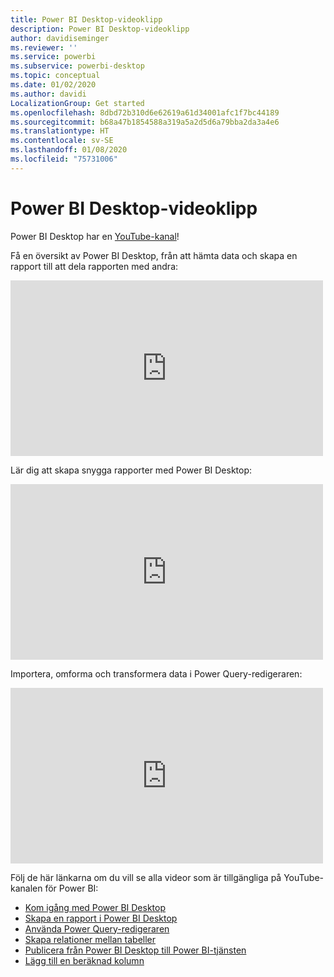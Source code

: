 ```yaml
---
title: Power BI Desktop-videoklipp
description: Power BI Desktop-videoklipp
author: davidiseminger
ms.reviewer: ''
ms.service: powerbi
ms.subservice: powerbi-desktop
ms.topic: conceptual
ms.date: 01/02/2020
ms.author: davidi
LocalizationGroup: Get started
ms.openlocfilehash: 8dbd72b310d6e62619a61d34001afc1f7bc44189
ms.sourcegitcommit: b68a47b1854588a319a5a2d5d6a79bba2da3a4e6
ms.translationtype: HT
ms.contentlocale: sv-SE
ms.lasthandoff: 01/08/2020
ms.locfileid: "75731006"
---
```

# <a name="power-bi-desktop-videos"></a>Power BI Desktop-videoklipp

Power BI Desktop har en [YouTube-kanal](https://www.youtube.com/playlist?list=PL1N57mwBHtN2q1WbU5O29rrn_A0lkVv9p)!

Få en översikt av Power BI Desktop, från att hämta data och skapa en rapport till att dela rapporten med andra: 

<iframe width="500" height="281" src="https://www.youtube.com/embed/Qgam9M8I0xA" frameborder="0" allowfullscreen></iframe>

Lär dig att skapa snygga rapporter med Power BI Desktop:

<iframe width="500" height="281" src="https://www.youtube.com/embed/IMAsitQ2cAc" frameborder="0" allowfullscreen></iframe> 

Importera, omforma och transformera data i Power Query-redigeraren:

<iframe width="500" height="281" src="https://www.youtube.com/embed/ByIUx-HmQbw" frameborder="0" allowfullscreen></iframe> 

Följ de här länkarna om du vill se alla videor som är tillgängliga på YouTube-kanalen för Power BI:

- [Kom igång med Power BI Desktop](https://www.youtube.com/watch?v=Qgam9M8I0xA)
- [Skapa en rapport i Power BI Desktop](https://www.youtube.com/watch?v=IMAsitQ2cAc)
- [Använda Power Query-redigeraren](https://www.youtube.com/watch?v=ByIUx-HmQbw)
- [Skapa relationer mellan tabeller](https://www.youtube.com/watch?v=fVW4MCr0APA)
- [Publicera från Power BI Desktop till Power BI-tjänsten](https://www.youtube.com/watch?v=ObwsFdC9e94)
- [Lägg till en beräknad kolumn](https://www.youtube.com/watch?v=62mLfiNcqVM)
